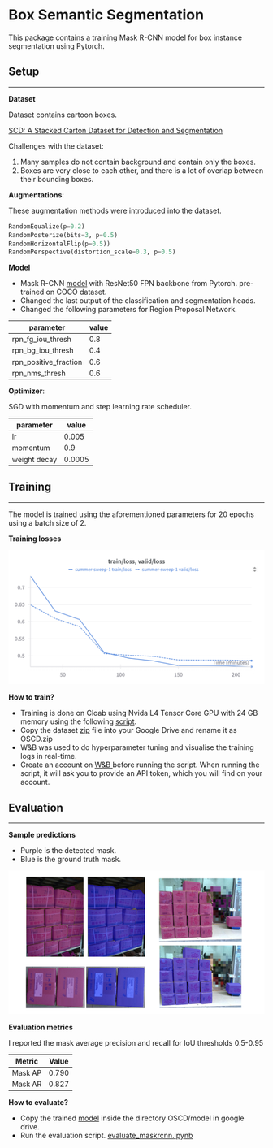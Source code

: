 # Box Semantic Segmentation

This package contains a training Mask R-CNN model for box instance segmentation using Pytorch. 

## Setup

---

**Dataset**

Dataset contains cartoon boxes.

[SCD: A Stacked Carton Dataset for Detection and Segmentation](https://github.com/yancie-yjr/scd.github.io)

Challenges with the dataset:
1. Many samples do not contain background and contain only the boxes.
2. Boxes are very close to each other, and there is a lot of overlap between their bounding boxes.

**Augmentations**:

These augmentation methods were introduced into the dataset.

```python
RandomEqualize(p=0.2)
RandomPosterize(bits=3, p=0.5)
RandomHorizontalFlip(p=0.5))
RandomPerspective(distortion_scale=0.3, p=0.5)
```

**Model**

- Mask R-CNN [model](https://pytorch.org/vision/main/models/generated/torchvision.models.detection.maskrcnn_resnet50_fpn.html#torchvision.models.detection.maskrcnn_resnet50_fpn) with ResNet50 FPN backbone from Pytorch. pre-trained on COCO dataset.
- Changed the last output of the classification and segmentation heads.
- Changed the following parameters for Region Proposal Network.

  

| parameter | value |
| --- | --- |
| rpn_fg_iou_thresh | 0.8 |
| rpn_bg_iou_thresh | 0.4 |
| rpn_positive_fraction | 0.6 |
| rpn_nms_thresh | 0.6 |

**Optimizer**:

SGD with momentum and step learning rate scheduler.

| parameter | value |
| --- | --- |
| lr | 0.005 |
| momentum | 0.9 |
| weight decay | 0.0005 |

## Training

---

The model is trained using the aforementioned parameters for 20 epochs using a batch size of 2.

**Training losses**

![W&B Chart 5_5_2025, 3_21_20 PM.png](assets/WB_Chart_5_5_2025_3_21_20_PM.png)

**How to train?**

- Training is done on Cloab using Nvida L4 Tensor Core GPU with 24 GB memory using the following [script](https://github.com/AbdElRahmanFarhan/box_semantic_segmentation/blob/main/training_mask_rcnn.ipynb).
- Copy the dataset [zip](https://drive.google.com/file/d/1YeZ4mg_qZ4dBvKKfgGF8RQcyOMNoMp37/view) file into your Google Drive and rename it as OSCD.zip
- W&B was used to do hyperparameter tuning and visualise the training logs in real-time.
- Create an account on [W&B ](https://wandb.ai/site/) before running the script. When running the script, it will ask you to provide an API token, which you will find on your account.

## Evaluation

---

**Sample predictions**

- Purple is the detected mask.
- Blue is the ground truth mask.

![Untitled presentation.png](assets/sample_results.png)

**Evaluation metrics**

I reported the mask average precision and recall for IoU thresholds 0.5-0.95

| Metric | Value |
| --- | --- |
| Mask AP | 0.790 |
| Mask AR | 0.827 |

**How to evaluate?**

- Copy the trained [model](https://drive.google.com/file/d/1-5y4ohBNiYwDpl7cYOksdVqeQF3g1YR7/view?usp=drive_link) inside the directory OSCD/model in google drive.
- Run the evaluation script. [evaluate_maskrcnn.ipynb](https://github.com/AbdElRahmanFarhan/box_semantic_segmentation/blob/main/evaluate_maskrcnn.ipynb)
